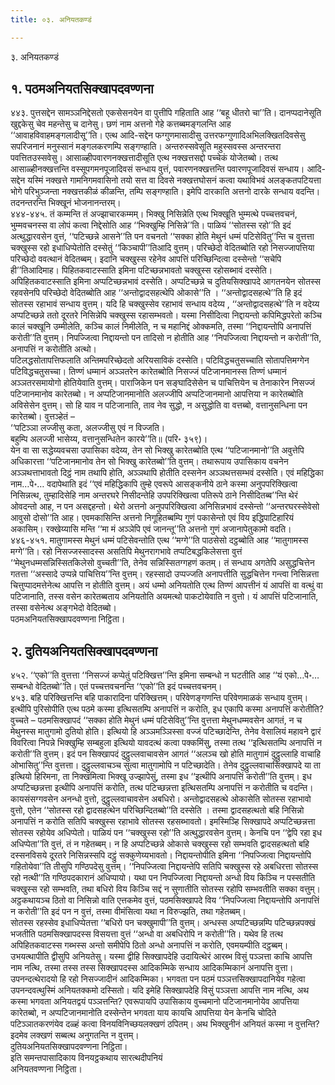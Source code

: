 ```yaml
---
title: ०३. अनियतकण्डं

---
```

३. अनियतकण्डं  


## १. पठमअनियतसिक्खापदवण्णना

४४३. पुत्तसद्देन सामञ्ञनिद्देसतो एकसेसनयेन वा पुत्तीपि गहिताति आह ‘‘बहू धीतरो चा’’ति। दानप्पदानेसूति खुद्दकेसु चेव महन्तेसु च दानेसु। छणं नाम अत्तनो गेहे कत्तब्बमङ्गलन्ति आह ‘‘आवाहविवाहमङ्गलादीसू’’ति। एत्थ आदि-सद्देन फग्गुणमासादीसु उत्तरफग्गुणादिअभिलक्खितदिवसेसु सपरिजनानं मनुस्सानं मङ्गलकरणम्पि सङ्गण्हाति। अन्तरुस्सवेसूति महुस्सवस्स अन्तरन्तरा पवत्तितउस्सवेसु। आसाळ्हीपवारणनक्खत्तादीसूति एत्थ नक्खत्तसद्दो पच्चेकं योजेतब्बो। तत्थ आसाळ्हीनक्खत्तन्ति वस्सूपगमनपूजादिवसं सन्धाय वुत्तं, पवारणनक्खत्तन्ति पवारणपूजादिवसं सन्धाय। आदि-सद्देन यस्मिं नक्खत्ते गामनिगमवासिनो तयो सत्त वा दिवसे नक्खत्तघोसनं कत्वा यथाविभवं अलङ्कतपटियत्ता भोगे परिभुञ्जन्ता नक्खत्तकीळं कीळन्ति, तम्पि सङ्गण्हाति। इमेपि दारकाति अत्तनो दारके सन्धाय वदन्ति। तदनन्तरन्ति भिक्खूनं भोजनानन्तरम्।  
४४४-४४५. तं कम्मन्ति तं अज्झाचारकम्मम्। भिक्खु निसिन्नेति एत्थ भिक्खूति भुम्मत्थे पच्चत्तवचनं, भुम्मवचनस्स वा लोपं कत्वा निद्देसोति आह ‘‘भिक्खुम्हि निसिन्ने’’ति। पाळियं ‘‘सोतस्स रहो’’ति इदं अत्थुद्धारवसेन वुत्तं, ‘‘पटिच्छन्ने आसने’’ति पन वचनतो ‘‘सक्का होति मेथुनं धम्मं पटिसेवितु’’न्ति च वुत्तत्ता चक्खुस्स रहो इधाधिप्पेतोति दस्सेतुं ‘‘किञ्चापी’’तिआदि वुत्तम्। परिच्छेदो वेदितब्बोति रहो निसज्जापत्तिया परिच्छेदो ववत्थानं वेदितब्बम्। इदानि चक्खुस्स रहेनेव आपत्तिं परिच्छिन्दित्वा दस्सेन्तो ‘‘सचेपि ही’’तिआदिमाह। पिहितकवाटस्साति इमिना पटिच्छन्नभावतो चक्खुस्स रहोसब्भावं दस्सेति। अपिहितकवाटस्साति इमिना अप्पटिच्छन्नभावं दस्सेति। अप्पटिच्छन्ने च दुतियसिक्खापदे आगतनयेन सोतस्स रहवसेनपि परिच्छेदो वेदितब्बोति आह ‘‘अन्तोद्वादसहत्थेपि ओकासे’’ति । ‘‘अन्तोद्वादसहत्थे’’ति हि इदं सोतस्स रहाभावं सन्धाय वुत्तम्। यदि हि चक्खुस्सेव रहाभावं सन्धाय वदेय्य , ‘‘अन्तोद्वादसहत्थे’’ति न वदेय्य अप्पटिच्छन्ने ततो दूरतरे निसिन्नेपि चक्खुस्स रहासम्भवतो। यस्मा निसीदित्वा निद्दायन्तो कपिमिद्धपरेतो कञ्चि कालं चक्खूनि उम्मीलेति, कञ्चि कालं निमीलेति, न च महानिद्दं ओक्कमति, तस्मा ‘‘निद्दायन्तोपि अनापत्तिं करोती’’ति वुत्तम्। निपज्जित्वा निद्दायन्तो पन तादिसो न होतीति आह ‘‘निपज्जित्वा निद्दायन्तो न करोती’’ति, अनापत्तिं न करोतीति अत्थो।  
पटिलद्धसोतापत्तिफलाति अन्तिमपरिच्छेदतो अरियसाविकं दस्सेति। पटिविद्धचतुसच्चाति सोतापत्तिमग्गेन पटिविद्धचतुसच्चा। तिण्णं धम्मानं अञ्ञतरेन कारेतब्बोति निसज्जं पटिजानमानस्स तिण्णं धम्मानं अञ्ञतरसमायोगो होतियेवाति वुत्तम्। पाराजिकेन पन सङ्घादिसेसेन च पाचित्तियेन च तेनाकारेन निसज्जं पटिजानमानोव कारेतब्बो। न अप्पटिजानमानोति अलज्जीपि अप्पटिजानमानो आपत्तिया न कारेतब्बोति अविसेसेन वुत्तम्। सो हि याव न पटिजानाति, ताव नेव सुद्धो, न असुद्धोति वा वत्तब्बो, वत्तानुसन्धिना पन कारेतब्बो। वुत्तञ्हेतं –  
‘‘पटिञ्ञा लज्जीसु कता, अलज्जीसु एवं न विज्जति।  
बहुम्पि अलज्जी भासेय्य, वत्तानुसन्धितेन कारये’’ति॥ (परि॰ ३५९)।  
येन वा सा सद्धेय्यवचसा उपासिका वदेय्य, तेन सो भिक्खु कारेतब्बोति एत्थ ‘‘पटिजानमानो’’ति अवुत्तेपि अधिकारत्ता ‘‘पटिजानमानोव तेन सो भिक्खु कारेतब्बो’’ति वुत्तम्। तथारूपाय उपासिकाय वचनेन अञ्ञथत्ताभावतो दिट्ठं नाम तथापि होति, अञ्ञथापि होतीति दस्सनेन अञ्ञथत्तसम्भवं दस्सेति। एवं महिद्धिका नाम…पे॰… वदापेथाति इदं ‘‘एवं महिद्धिकापि तुम्हे एवरूपे आसङ्कनीये ठाने कस्मा अनुपपरिक्खित्वा निसिन्नत्थ, तुम्हादिसेहि नाम अन्तरघरे निसीदन्तेहि उपपरिक्खित्वा पतिरूपे ठाने निसीदितब्ब’’न्ति थेरं ओवदन्तो आह, न पन असद्दहन्तो। थेरो अत्तनो अनुपपरिक्खित्वा अनिसिन्नभावं दस्सेन्तो ‘‘अन्तरघरस्सेवेसो आवुसो दोसो’’ति आह। एवमकासिन्ति अत्तनो निगूहितब्बम्पि गुणं पकासेन्तो एवं विय इद्धिपाटिहारियं अकासिम्। रक्खेय्यासि मन्ति ‘‘मा मं अञ्ञेपि एवं जानन्तू’’ति अत्तनो गुणं अजानापेतुकामो वदति।  
४४६-४५१. मातुगामस्स मेथुनं धम्मं पटिसेवन्तोति एत्थ ‘‘मग्गे’’ति पाठसेसो दट्ठब्बोति आह ‘‘मातुगामस्स मग्गे’’ति। रहो निसज्जस्सादस्स असतिपि मेथुनरागभावे तप्पटिबद्धकिलेसत्ता वुत्तं ‘‘मेथुनधम्मसन्निस्सितकिलेसो वुच्चती’’ति, तेनेव सन्निस्सितग्गहणं कतम्। तं सन्धाय अगतेपि असुद्धचित्तेन गतत्ता ‘‘अस्सादे उप्पन्ने पाचित्तिय’’न्ति वुत्तम्। रहस्सादो उप्पज्जति अनापत्तीति सुद्धचित्तेन गन्त्वा निसिन्नत्ता चित्तुप्पादमत्तेनेत्थ आपत्ति न होतीति वुत्तम्। अयं धम्मो अनियतोति एत्थ तिण्णं आपत्तीनं यं आपत्तिं वा वत्थुं वा पटिजानाति, तस्स वसेन कारेतब्बताय अनियतोति अयमत्थो पाकटोयेवाति न वुत्तो। यं आपत्तिं पटिजानाति, तस्सा वसेनेत्थ अङ्गभेदो वेदितब्बो।  
पठमअनियतसिक्खापदवण्णना निट्ठिता।  


## २. दुतियअनियतसिक्खापदवण्णना

४५२. ‘‘एको’’ति वुत्तत्ता ‘‘निसज्जं कप्पेतुं पटिक्खित्त’’न्ति इमिना सम्बन्धो न घटतीति आह ‘‘यं एको…पे॰… सम्बन्धो वेदितब्बो’’ति। एतं पच्चत्तवचनन्ति ‘‘एको’’ति इदं पच्चत्तवचनम्।  
४५३. बहि परिक्खित्तन्ति बहि पाकारादिना परिक्खित्तम्। परिवेणङ्गणन्ति परिवेणमाळकं सन्धाय वुत्तम्। इत्थीपि पुरिसोपीति एत्थ पठमे कस्मा इत्थिसतम्पि अनापत्तिं न करोति, इध एकापि कस्मा अनापत्तिं करोतीति? वुच्चते – पठमसिक्खापदं ‘‘सक्का होति मेथुनं धम्मं पटिसेवितु’’न्ति वुत्तत्ता मेथुनधम्मवसेन आगतं, न च मेथुनस्स मातुगामो दुतियो होति। इत्थियो हि अञ्ञमञ्ञिस्सा वज्जं पटिच्छादेन्ति, तेनेव वेसालियं महावने द्वारं विवरित्वा निपन्ने भिक्खुम्हि सम्बहुला इत्थियो यावदत्थं कत्वा पक्कमिंसु, तस्मा तत्थ ‘‘इत्थिसतम्पि अनापत्तिं न करोती’’ति वुत्तम्। इदं पन सिक्खापदं दुट्ठुल्लवाचावसेन आगतं ‘‘अलञ्च खो होति मातुगामं दुट्ठुल्लाहि वाचाहि ओभासितु’’न्ति वुत्तत्ता। दुट्ठुल्लवाचञ्च सुत्वा मातुगामोपि न पटिच्छादेति। तेनेव दुट्ठुल्लवाचासिक्खापदे या ता इत्थियो हिरिमना, ता निक्खमित्वा भिक्खू उज्झापेसुं, तस्मा इध ‘‘इत्थीपि अनापत्तिं करोती’’ति वुत्तम्। इध अप्पटिच्छन्नत्ता इत्थीपि अनापत्तिं करोति, तत्थ पटिच्छन्नत्ता इत्थिसतम्पि अनापत्तिं न करोतीति च वदन्ति।  
कायसंसग्गवसेन अनन्धो वुत्तो, दुट्ठुल्लवाचावसेन अबधिरो। अन्तोद्वादसहत्थे ओकासेति सोतस्स रहाभावो वुत्तो, एतेन ‘‘सोतस्स रहो द्वादसहत्थेन परिच्छिन्दितब्बो’’ति दस्सेति । तस्मा द्वादसहत्थतो बहि निसिन्नो अनापत्तिं न करोति सतिपि चक्खुस्स रहाभावे सोतस्स रहसब्भावतो। इमस्मिञ्हि सिक्खापदे अप्पटिच्छन्नत्ता सोतस्स रहोयेव अधिप्पेतो। पाळियं पन ‘‘चक्खुस्स रहो’’ति अत्थुद्धारवसेन वुत्तम्। केनचि पन ‘‘द्वेपि रहा इध अधिप्पेता’’ति वुत्तं, तं न गहेतब्बम्। न हि अप्पटिच्छन्ने ओकासे चक्खुस्स रहो सम्भवति द्वादसहत्थतो बहि दस्सनविसये दूरतरे निसिन्नस्सपि दट्ठुं सक्कुणेय्यभावतो। निद्दायन्तोपीति इमिना ‘‘निपज्जित्वा निद्दायन्तोपि गहितोयेवा’’ति तीसुपि गण्ठिपदेसु वुत्तम्। ‘‘निपज्जित्वा निद्दायन्तेपि सतिपि चक्खुस्स रहे अबधिरत्ता सोतस्स रहो नत्थी’’ति गण्ठिपदकारानं अधिप्पायो। यथा पन निपज्जित्वा निद्दायन्तो अन्धो विय किञ्चि न पस्सतीति चक्खुस्स रहो सम्भवति, तथा बधिरो विय किञ्चि सद्दं न सुणातीति सोतस्स रहोपि सम्भवतीति सक्का वत्तुम्। अट्ठकथायञ्च ठितो वा निसिन्नो वाति एत्तकमेव वुत्तं, पठमसिक्खापदे विय ‘‘निपज्जित्वा निद्दायन्तोपि अनापत्तिं न करोती’’ति इदं पन न वुत्तं, तस्मा वीमंसित्वा यथा न विरुज्झति, तथा गहेतब्बम्।  
सोतस्स रहस्सेव इधाधिप्पेतत्ता ‘‘बधिरो पन चक्खुमापी’’ति वुत्तम्। अन्धस्स अप्पटिच्छन्नम्पि पटिच्छन्नपक्खं भजतीति पठमसिक्खापदस्स विसयत्ता वुत्तं ‘‘अन्धो वा अबधिरोपि न करोती’’ति। यथेव हि तत्थ अपिहितकवाटस्स गब्भस्स अन्तो समीपेपि ठितो अन्धो अनापत्तिं न करोति, एवमयम्पीति दट्ठब्बम्। उभयत्थापीति द्वीसुपि अनियतेसु। यस्मा द्वीहि सिक्खापदेहि उदायित्थेरं आरब्भ विसुं पञ्ञत्ता काचि आपत्ति नाम नत्थि, तस्मा तस्स तस्स सिक्खापदस्स आदिकम्मिके सन्धाय आदिकम्मिकानं अनापत्ति वुत्ता। उपनन्दत्थेरादयो हि रहो निसज्जादीनं आदिकम्मिका। भगवता पन पठमं पञ्ञत्तसिक्खापदानियेव गहेत्वा उपनन्दवत्थुस्मिं अनियतक्कमो दस्सितो। यदि इमेहि सिक्खापदेहि विसुं पञ्ञत्ता आपत्ति नाम नत्थि, अथ कस्मा भगवता अनियतद्वयं पञ्ञत्तन्ति? एवरूपायपि उपासिकाय वुच्चमानो पटिजानमानोयेव आपत्तिया कारेतब्बो, न अप्पटिजानमानोति दस्सेन्तेन भगवता याय कायचि आपत्तिया येन केनचि चोदिते पटिञ्ञातकरणंयेव दळ्हं कत्वा विनयविनिच्छयलक्खणं ठपितम्। अथ भिक्खुनीनं अनियतं कस्मा न वुत्तन्ति? इदमेव लक्खणं सब्बत्थ अनुगतन्ति न वुत्तम्।  
दुतियअनियतसिक्खापदवण्णना निट्ठिता।  
इति समन्तपासादिकाय विनयट्ठकथाय सारत्थदीपनियं  
अनियतवण्णना निट्ठिता।  